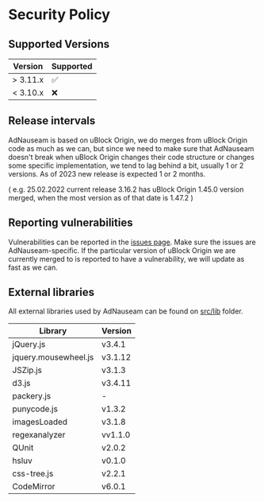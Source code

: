 # Security Policy

## Supported Versions

| Version | Supported          |
| ------- | ------------------ |
| > 3.11.x  | :white_check_mark: |
| < 3.10.x| :x:                |

## Release intervals

AdNauseam is based on uBlock Origin, we do merges from uBlock Origin code as much as we can, but since we need to make sure that AdNauseam doesn't break when uBlock Origin changes their code structure or changes some specific implementation, we tend to lag behind a bit, usually 1 or 2 versions. As of 2023 new release is expected 1 or 2 months. 

( e.g. 25.02.2022 current release 3.16.2 has uBlock Origin 1.45.0 version merged, when the most version as of that date is 1.47.2 )

## Reporting vulnerabilities

Vulnerabilities can be reported in the [issues page](https://github.com/dhowe/AdNauseam/issues). Make sure the issues are AdNauseam-specific. If the particular version of uBlock Origin we are currently merged to is reported to have a vulnerability, we will update as fast as we can.

## External libraries

All external libraries used by AdNauseam can be found on [src/lib](https://github.com/dhowe/AdNauseam/tree/master/src/lib) folder. 

| Library               | Version |
| ----------            | ------- |
| jQuery.js             | v3.4.1  | 
| jquery.mousewheel.js  | v3.1.12 |
| JSZip.js              | v3.1.3  |
| d3.js                 | v3.4.11 |
| packery.js            | -       |
| punycode.js           | v1.3.2  |
| imagesLoaded          | v3.1.8  |
| regexanalyzer         | vv1.1.0 |
| QUnit                 | v2.0.2  |
| hsluv                 | v0.1.0  |
| css-tree.js           | v2.2.1  |
| CodeMirror            | v6.0.1  |
